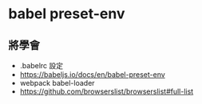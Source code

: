 # babel preset-env

## 將學會
- .babelrc 設定
- https://babeljs.io/docs/en/babel-preset-env
- webpack babel-loader
- https://github.com/browserslist/browserslist#full-list
